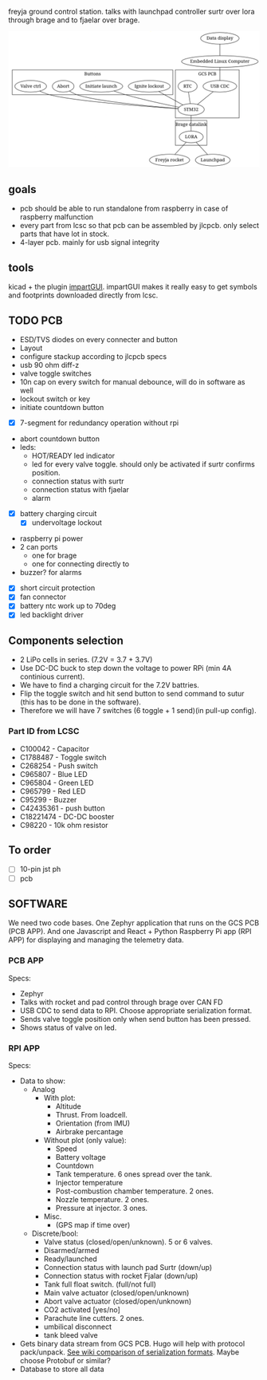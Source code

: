 freyja ground control station. talks with launchpad controller surtr over lora through brage and to fjaelar over brage.

![overview system diagram](overview_diagram.png)

## goals
- pcb should be able to run standalone from raspberry in case of raspberry malfunction
- every part from lcsc so that pcb can be assembled by jlcpcb. only select parts that have lot in stock. 
- 4-layer pcb. mainly for usb signal integrity

## tools
kicad + the plugin [impartGUI](https://github.com/Steffen-W/Import-LIB-KiCad-Plugin). impartGUI makes it really easy to get symbols and footprints downloaded directly from lcsc.

## TODO PCB
- ESD/TVS diodes on every connecter and button
- Layout
- configure stackup according to jlcpcb specs
- usb 90 ohm diff-z
- valve toggle switches
- 10n cap on every switch for manual debounce, will do in software as well
- lockout switch or key
- initiate countdown button
- [x] 7-segment for redundancy operation without rpi
- abort countdown button
- leds:
  - HOT/READY led indicator
  - led for every valve toggle. should only be activated if surtr confirms position. 
  - connection status with surtr
  - connection status with fjaelar
  - alarm
- [x] battery charging circuit
  - [x] undervoltage lockout
- raspberry pi power
- 2 can ports
  - one for brage 
  - one for connecting directly to 
- buzzer? for alarms
- [x] short circuit protection
- [x] fan connector
- [x] battery ntc work up to 70deg
- [x] led backlight driver

## Components selection 
- 2 LiPo cells in series. (7.2V = 3.7 + 3.7V)
- Use DC-DC buck to step down the voltage to power RPi (min 4A continious current).
- We have to find a charging circuit for the 7.2V battries.
- Flip the toggle switch and hit send button to send command to sutur (this has to be done in the software).
- Therefore we will have 7 switches (6 toggle + 1 send)(in pull-up config).

### Part ID from LCSC
- C100042 - Capacitor
- C1788487 - Toggle switch
- C268254 - Push switch
- C965807 - Blue LED
- C965804 - Green LED
- C965799 - Red LED
- C95299 - Buzzer
- C42435361 - push button
- C18221474 - DC-DC booster
- C98220 - 10k ohm resistor

## To order
- [ ] 10-pin jst ph
- [ ] pcb

## SOFTWARE

We need two code bases. One Zephyr application that runs on the GCS PCB (PCB APP). And one Javascript and React + Python Raspberry Pi app (RPI APP) for displaying and managing the telemetry data. 

### PCB APP

Specs:
- Zephyr
- Talks with rocket and pad control through brage over CAN FD
- USB CDC to send data to RPI. Choose appropriate serialization format. 
- Sends valve toggle position only when send button has been pressed. 
- Shows status of valve on led.  


### RPI APP

Specs:
- Data to show:
  - Analog
    - With plot:
      - Altitude
      - Thrust. From loadcell. 
      - Orientation (from IMU)
      - Airbrake percantage
    - Without plot (only value):
      - Speed
      - Battery voltage
      - Countdown
      - Tank temperature. 6 ones spread over the tank.
      - Injector temperature
      - Post-combustion chamber temperature. 2 ones. 
      - Nozzle temperature. 2 ones.
      - Pressure at injector. 3 ones. 
    - Misc.
      - (GPS map if time over)
  - Discrete/bool:
    - Valve status (closed/open/unknown). 5 or 6 valves. 
    - Disarmed/armed
    - Ready/launched
    - Connection status with launch pad Surtr (down/up)
    - Connection status with rocket Fjalar (down/up)
    - Tank full float switch. (full/not full)
    - Main valve actuator (closed/open/unknown)
    - Abort valve actuator (closed/open/unknown)
    - CO2 activated [yes/no]
    - Parachute line cutters. 2 ones.
    - umbilical disconnect
    - tank bleed valve
- Gets binary data stream from GCS PCB. Hugo will help with protocol
  pack/unpack. [See wiki comparison of serialization formats](https://en.wikipedia.org/wiki/Comparison_of_data-serialization_formats). Maybe choose Protobuf or similar?
- Database to store all data



